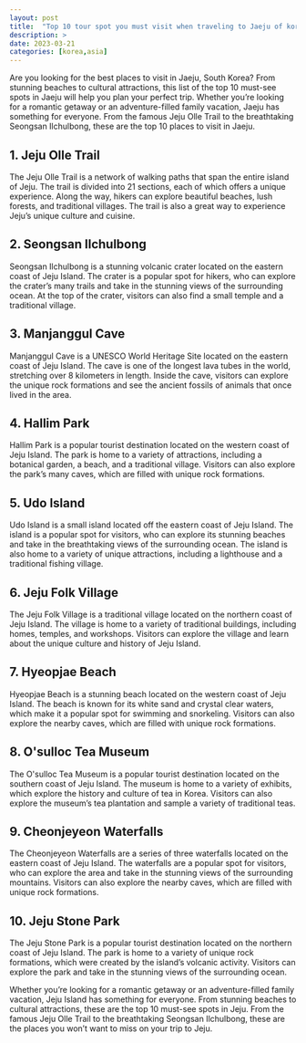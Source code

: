 ```yaml
---
layout: post
title:  "Top 10 tour spot you must visit when traveling to Jaeju of korea"
description: >
date: 2023-03-21
categories: [korea,asia]
---
```


Are you looking for the best places to visit in Jaeju, South Korea? From stunning beaches to cultural attractions, this list of the top 10 must-see spots in Jaeju will help you plan your perfect trip. Whether you’re looking for a romantic getaway or an adventure-filled family vacation, Jaeju has something for everyone. From the famous Jeju Olle Trail to the breathtaking Seongsan Ilchulbong, these are the top 10 places to visit in Jaeju. 

## 1. Jeju Olle Trail

The Jeju Olle Trail is a network of walking paths that span the entire island of Jeju. The trail is divided into 21 sections, each of which offers a unique experience. Along the way, hikers can explore beautiful beaches, lush forests, and traditional villages. The trail is also a great way to experience Jeju’s unique culture and cuisine.

## 2. Seongsan Ilchulbong

Seongsan Ilchulbong is a stunning volcanic crater located on the eastern coast of Jeju Island. The crater is a popular spot for hikers, who can explore the crater’s many trails and take in the stunning views of the surrounding ocean. At the top of the crater, visitors can also find a small temple and a traditional village.

## 3. Manjanggul Cave

Manjanggul Cave is a UNESCO World Heritage Site located on the eastern coast of Jeju Island. The cave is one of the longest lava tubes in the world, stretching over 8 kilometers in length. Inside the cave, visitors can explore the unique rock formations and see the ancient fossils of animals that once lived in the area.

## 4. Hallim Park

Hallim Park is a popular tourist destination located on the western coast of Jeju Island. The park is home to a variety of attractions, including a botanical garden, a beach, and a traditional village. Visitors can also explore the park’s many caves, which are filled with unique rock formations.

## 5. Udo Island

Udo Island is a small island located off the eastern coast of Jeju Island. The island is a popular spot for visitors, who can explore its stunning beaches and take in the breathtaking views of the surrounding ocean. The island is also home to a variety of unique attractions, including a lighthouse and a traditional fishing village.

## 6. Jeju Folk Village

The Jeju Folk Village is a traditional village located on the northern coast of Jeju Island. The village is home to a variety of traditional buildings, including homes, temples, and workshops. Visitors can explore the village and learn about the unique culture and history of Jeju Island.

## 7. Hyeopjae Beach

Hyeopjae Beach is a stunning beach located on the western coast of Jeju Island. The beach is known for its white sand and crystal clear waters, which make it a popular spot for swimming and snorkeling. Visitors can also explore the nearby caves, which are filled with unique rock formations.

## 8. O'sulloc Tea Museum

The O'sulloc Tea Museum is a popular tourist destination located on the southern coast of Jeju Island. The museum is home to a variety of exhibits, which explore the history and culture of tea in Korea. Visitors can also explore the museum’s tea plantation and sample a variety of traditional teas.

## 9. Cheonjeyeon Waterfalls

The Cheonjeyeon Waterfalls are a series of three waterfalls located on the eastern coast of Jeju Island. The waterfalls are a popular spot for visitors, who can explore the area and take in the stunning views of the surrounding mountains. Visitors can also explore the nearby caves, which are filled with unique rock formations.

## 10. Jeju Stone Park

The Jeju Stone Park is a popular tourist destination located on the northern coast of Jeju Island. The park is home to a variety of unique rock formations, which were created by the island’s volcanic activity. Visitors can explore the park and take in the stunning views of the surrounding ocean.

Whether you’re looking for a romantic getaway or an adventure-filled family vacation, Jeju Island has something for everyone. From stunning beaches to cultural attractions, these are the top 10 must-see spots in Jeju. From the famous Jeju Olle Trail to the breathtaking Seongsan Ilchulbong, these are the places you won’t want to miss on your trip to Jeju.